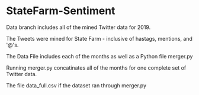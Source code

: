 # StateFarm-Sentiment
Data branch includes all of the mined Twitter data for 2019.

The Tweets were mined for State Farm - inclusive of hastags, mentions, and '@'s.

The Data File includes each of the months as well as a Python file merger.py

Running merger.py concatinates all of the months for one complete set of Twitter data. 

The file data_full.csv if the dataset ran through merger.py
